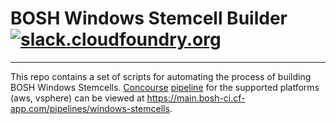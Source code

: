 # BOSH Windows Stemcell Builder [![slack.cloudfoundry.org](https://slack.cloudfoundry.org/badge.svg)](https://slack.cloudfoundry.org)

----
This repo contains a set of scripts for automating the process of building BOSH Windows Stemcells. [Concourse](http://concourse.ci/) [pipeline](https://github.com/cloudfoundry-incubator/greenhouse-ci/blob/master/bosh-windows-stemcells.yml) for the supported platforms (aws, vsphere) can be viewed at https://main.bosh-ci.cf-app.com/pipelines/windows-stemcells.
